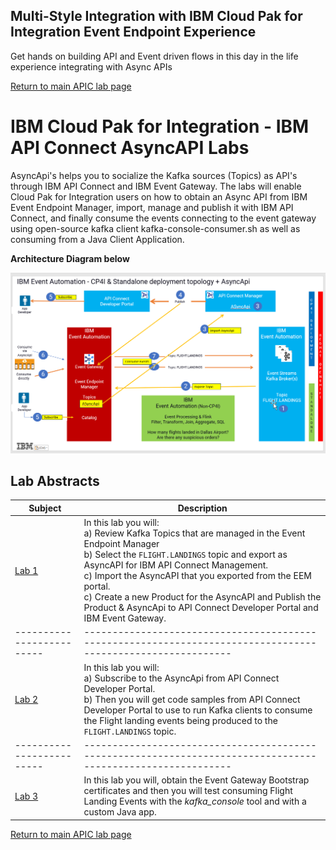 ## Multi-Style Integration with IBM Cloud Pak for Integration Event Endpoint Experience

Get hands on building API and Event driven flows in this day in the life experience integrating with Async APIs

[Return to main APIC lab page](../README.md#lab-abstracts)

# IBM Cloud Pak for Integration - IBM API Connect AsyncAPI Labs

AsyncApi's helps you to socialize the Kafka sources (Topics) as API's through IBM API Connect and IBM Event Gateway. The labs will enable Cloud Pak for Integration users on how to obtain an Async API from IBM Event Endpoint Manager, import, manage and publish it with IBM API Connect, and finally consume the events connecting to the event gateway using open-source kafka client kafka-console-consumer.sh as well as consuming from a Java Client Application.

**Architecture Diagram below**

![](images/component-diagram1.png)


## Lab Abstracts

|  Subject                            | Description                                            |                                                               
|-------------------------|------------------------------------------------------------------------------------------------------------|
| [Lab 1](lab1/ReadMe.md)       | In this lab you will: <br>a) Review Kafka Topics that are managed in the Event Endpoint Manager<br>b) Select the ``FLIGHT.LANDINGS`` topic and export as AsyncAPI for IBM API Connect Management.<br>c) Import the AsyncAPI that you exported from the EEM portal.<br>c) Create a new Product for the AsyncAPI and Publish the Product & AsyncApi to API Connect Developer Portal and IBM Event Gateway.
|-------------------------|------------------------------------------------------------------------------------------------------------|
| [Lab 2](lab2/ReadMe.md)       | In this lab you will: <br>a) Subscribe to the AsyncApi from API Connect Developer Portal. <br>b) Then you will get code samples from API Connect Developer Portal to use to run Kafka clients to consume the Flight landing events being produced to the ``FLIGHT.LANDINGS`` topic.
|-------------------------|------------------------------------------------------------------------------------------------------------|
| [Lab 3](lab3/ReadMe.md)       |In this lab you will, obtain the Event Gateway Bootstrap certificates and then you will test consuming Flight Landing Events with the *kafka_console* tool and with a custom Java app.

[Return to main APIC lab page](../README.md#lab-abstracts)
